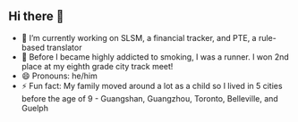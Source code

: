 ## Hi there 👋

- 🔭 I’m currently working on SLSM, a financial tracker, and PTE, a rule-based translator
- 🏃 Before I became highly addicted to smoking, I was a runner. I won 2nd place at my eighth grade city track meet!
- 😄 Pronouns: he/him
- ⚡ Fun fact: My family moved around a lot as a child so I lived in 5 cities before the age of 9 - Guangshan, Guangzhou, Toronto, Belleville, and Guelph

